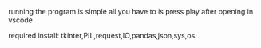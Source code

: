 running the program is simple all you have to is press play after opening in vscode

required install:
tkinter,PIL,request,IO,pandas,json,sys,os
